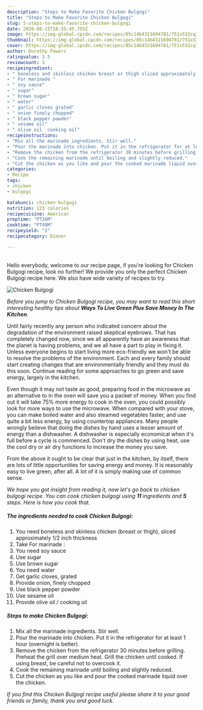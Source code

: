 ```yaml
---
description: "Steps to Make Favorite Chicken Bulgogi"
title: "Steps to Make Favorite Chicken Bulgogi"
slug: 5-steps-to-make-favorite-chicken-bulgogi
date: 2020-08-15T18:55:45.755Z
image: https://img-global.cpcdn.com/recipes/05c14b4321694781/751x532cq70/chicken-bulgogi-recipe-main-photo.jpg
thumbnail: https://img-global.cpcdn.com/recipes/05c14b4321694781/751x532cq70/chicken-bulgogi-recipe-main-photo.jpg
cover: https://img-global.cpcdn.com/recipes/05c14b4321694781/751x532cq70/chicken-bulgogi-recipe-main-photo.jpg
author: Dorothy Powers
ratingvalue: 3.5
reviewcount: 3
recipeingredient:
- " boneless and skinless chicken breast or thigh sliced approximately 12 inch thickness"
- " For marinade "
- " soy sauce"
- " sugar"
- " brown sugar"
- " water"
- " garlic cloves grated"
- " onion finely chopped"
- " black pepper powder"
- " sesame oil"
- " olive oil  cooking oil"
recipeinstructions:
- "Mix all the marinade ingredients. Stir well."
- "Pour the marinade into chicken. Put it in the refrigerator for at least 1 hour (overnight is better)."
- "Remove the chicken from the refrigerator 30 minutes before grilling. Preheat the grill over medium heat. Grill the chicken until cooked. If using breast, be careful not to overcook it."
- "Cook the remaining marinade until boiling and slightly reduced."
- "Cut the chicken as you like and pour the cooked marinade liquid over the chicken."
categories:
- Recipe
tags:
- chicken
- bulgogi

katakunci: chicken bulgogi 
nutrition: 123 calories
recipecuisine: American
preptime: "PT26M"
cooktime: "PT49M"
recipeyield: "2"
recipecategory: Dinner

---
```

<br>
Hello everybody, welcome to our recipe page, if you're looking for Chicken Bulgogi recipe, look no further! We provide you only the perfect Chicken Bulgogi recipe here. We also have wide variety of recipes to try.
<br>


![Chicken Bulgogi](https://img-global.cpcdn.com/recipes/05c14b4321694781/751x532cq70/chicken-bulgogi-recipe-main-photo.jpg)

<i>Before you jump to Chicken Bulgogi recipe, you may want to read this short interesting healthy tips about 
<strong>Ways To Live Green Plus Save Money In The Kitchen</strong>.</i>
</br>

Until fairly recently any person who indicated concern about the degradation of the environment raised skeptical eyebrows. That has completely changed now, since we all apparently have an awareness that the planet is having problems, and we all have a part to play in fixing it. Unless everyone begins to start living more eco-friendly we won't be able to resolve the problems of the environment. Each and every family should start creating changes that are environmentally friendly and they must do this soon. Continue reading for some approaches to go green and save energy, largely in the kitchen.

Even though it may not taste as good, preparing food in the microwave as an alternative to in the oven will save you a packet of money. When you find out it will take 75% more energy to cook in the oven, you could possibly look for more ways to use the microwave. When compared with your stove, you can make boiled water and also steamed vegetables faster, and use quite a bit less energy, by using countertop appliances. Many people wrongly believe that doing the dishes by hand uses a lesser amount of energy than a dishwasher. A dishwasher is especially economical when it's full before a cycle is commenced. Don't dry the dishes by using heat, use the cool dry or air dry functions to increase the money you save.

From the above it ought to be clear that just in the kitchen, by itself, there are lots of little opportunities for saving energy and money. It is reasonably easy to live green, after all. A lot of it is simply making use of common sense.


<i>We hope you got insight from reading it, now let's go back to chicken bulgogi recipe. You can cook chicken bulgogi using <strong>11</strong> ingredients and <strong>5</strong> steps. Here is how you cook that.
</i>

##### The ingredients needed to cook Chicken Bulgogi:

1. You need  boneless and skinless chicken (breast or thigh), sliced ​​approximately 1/2 inch thickness
1. Take  For marinade :
1. You need  soy sauce
1. Use  sugar
1. Use  brown sugar
1. You need  water
1. Get  garlic cloves, grated
1. Provide  onion, finely chopped
1. Use  black pepper powder
1. Use  sesame oil
1. Provide  olive oil / cooking oil


##### Steps to make Chicken Bulgogi:

1. Mix all the marinade ingredients. Stir well.
1. Pour the marinade into chicken. Put it in the refrigerator for at least 1 hour (overnight is better).
1. Remove the chicken from the refrigerator 30 minutes before grilling. Preheat the grill over medium heat. Grill the chicken until cooked. If using breast, be careful not to overcook it.
1. Cook the remaining marinade until boiling and slightly reduced.
1. Cut the chicken as you like and pour the cooked marinade liquid over the chicken.


<i>If you find this Chicken Bulgogi recipe useful please share it to your good friends or family, thank you and good luck.</i>

